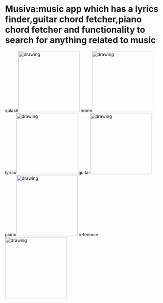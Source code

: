 # Musiva:music app which has a lyrics finder,guitar chord fetcher,piano chord fetcher and functionality to search for anything related to music
splash<img src="https://user-images.githubusercontent.com/96041428/173572535-0e95eaf9-c6c9-4aa7-a4bf-a0db86da855e.jpg" alt="drawing" width="200"/>
home<img src="https://user-images.githubusercontent.com/96041428/173572556-490fbd18-dadd-4bd2-8409-d5c6d91a7ab2.jpg" alt="drawing" width="200"/>
lyrics<img src="https://user-images.githubusercontent.com/96041428/173572568-c0f6f487-a364-4e16-a50d-48e4c06eedf7.jpg" alt="drawing" width="200"/>
guitar<img src="https://user-images.githubusercontent.com/96041428/173572599-54472494-bfd6-43a6-a35a-446cac462814.jpg" alt="drawing" width="200"/>
piano<img src="https://user-images.githubusercontent.com/96041428/173572617-af3288ed-51ca-4f37-80c6-8bd2d4f016ba.jpg" alt="drawing" width="200"/>
reference<img src="https://user-images.githubusercontent.com/96041428/173572662-5408e0bf-b16f-4b70-8c89-15e8fa598e9c.jpg" alt="drawing" width="200"/>
